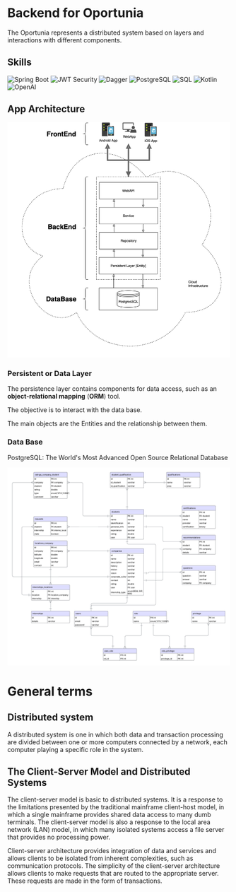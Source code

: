 # Backend for Oportunia
The Oportunia represents a distributed system based on layers and interactions with different components.

## Skills 
![Spring Boot](https://img.shields.io/badge/Spring%20Boot-6DB33F?style=for-the-badge&logo=spring-boot&logoColor=white)
![JWT Security](https://img.shields.io/badge/Security-JWT-000000?style=for-the-badge&logo=jsonwebtokens&logoColor=white)
![Dagger](https://img.shields.io/badge/DI-Dagger-FF4081?style=for-the-badge&logo=dagger&logoColor=white)
![PostgreSQL](https://img.shields.io/badge/Database-PostgreSQL-336791?style=for-the-badge&logo=postgresql&logoColor=white)
![SQL](https://img.shields.io/badge/Language-SQL-4479A1?style=for-the-badge&logo=sqlite&logoColor=white)
![Kotlin](https://img.shields.io/badge/Kotlin-0095D5?style=for-the-badge&logo=kotlin&logoColor=white)
![OpenAI](https://img.shields.io/badge/API-OpenAI-412991?style=for-the-badge&logo=openai&logoColor=white)



## App Architecture

![OportuniaApp_System](diagrams/TaskApp_System.png)


### Persistent or Data Layer

The persistence layer contains components for data access, such as an **object-relational mapping** (**ORM**) tool.

The objective is to interact with the data base.

The main objects are the Entities and the relationship between them.

### Data Base

PostgreSQL: The World's Most Advanced Open Source Relational Database

![taskapp-er](diagrams/ER.png)

# General terms

## Distributed system

A distributed system is one in which both data and transaction processing are divided between one or more computers connected by a network, each computer playing a specific role in the system.
## The Client-Server Model and Distributed Systems
The client-server model is basic to distributed systems. It is a response to the limitations presented by the traditional mainframe client-host model, in which a single mainframe provides shared data access to many dumb terminals. The client-server model is also a response to the local area network (LAN) model, in which many isolated systems access a file server that provides no processing power.

Client-server architecture provides integration of data and services and allows clients to be isolated from inherent complexities, such as communication protocols. The simplicity of the client-server architecture allows clients to make requests that are routed to the appropriate server. These requests are made in the form of transactions.
